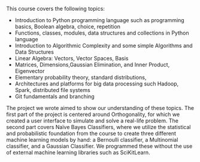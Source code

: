 This course covers the following topics: 
- Introduction to Python programming language such as programming basics, Boolean algebra, choice, repetition
- Functions, classes, modules, data structures and collections in Python language
- Introduction to Algorithmic Complexity and some simple Algorithms and Data Structures
- Linear Algebra: Vectors, Vector Spaces, Basis
- Matrices, Dimensions,Gaussian Elimination, and Inner Product, Eigenvector
- Elementary probability theory, standard distributions,
- Architectures and platforms for big data processing such Hadoop, Spark, distributed file systems
- Git fundamentals and branching

The project we wrote aimed to show our understanding of these topics. The first part of the project is centered around Orthogonality, for which we created a user interface to simulate and solve a real-life problem. The second part covers Naïve Bayes Classifiers, where we utilize the statistical and probabilistic foundation from the course to create three different machine learning models by hand: a Bernoulli classifier, a Multinomial classifier, and a Gaussian Classifier. We programmed these without the use of external machine learning libraries such as SciKitLearn.
